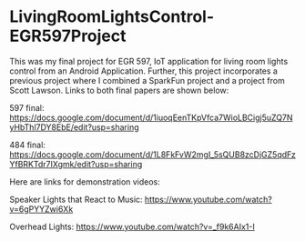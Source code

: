 # LivingRoomLightsControl-EGR597Project

This was my final project for EGR 597, IoT application for living room lights control from an Android Application. Further, this
project incorporates a previous project where I combined a SparkFun project and a project from Scott Lawson. Links to both final papers are 
shown below:


597 final: https://docs.google.com/document/d/1iuoqEenTKpVfca7WioLBCigj5uZQ7NyHbThl7DY8EbE/edit?usp=sharing 

484 final: https://docs.google.com/document/d/1L8FkFvW2mgI_5sQUB8zcDjGZ5qdFzYfBRKTdr7IXgmk/edit?usp=sharing


Here are links for demonstration videos:


Speaker Lights that React to Music: https://www.youtube.com/watch?v=6gPYYZwi6Xk

Overhead Lights: https://www.youtube.com/watch?v=_f9k6AIx1-I
